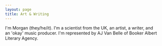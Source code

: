 ```yaml
---
layout: page
title: Art & Writing
---
```


I'm Morgan (they/he/it). I'm a scientist from the UK, an artist, a writer, and an 'okay' music producer. I'm represented by AJ Van Belle of Booker Albert Literary Agency.
